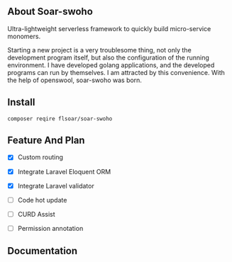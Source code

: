 ## About  Soar-swoho

Ultra-lightweight serverless framework to quickly build micro-service monomers.

Starting a new project is a very troublesome thing, not only the development program itself, but also the configuration of the running environment. I have developed golang applications, and the developed programs can run by themselves. I am attracted by this convenience. With the help of openswool, soar-swoho was born.



## Install

```
composer reqire flsoar/soar-swoho
```



## Feature And Plan

- [x] Custom routing
- [x] Integrate Laravel Eloquent ORM
- [x] Integrate Laravel validator
- [ ] Code hot update
- [ ] CURD Assist
- [ ] Permission annotation



## Documentation





